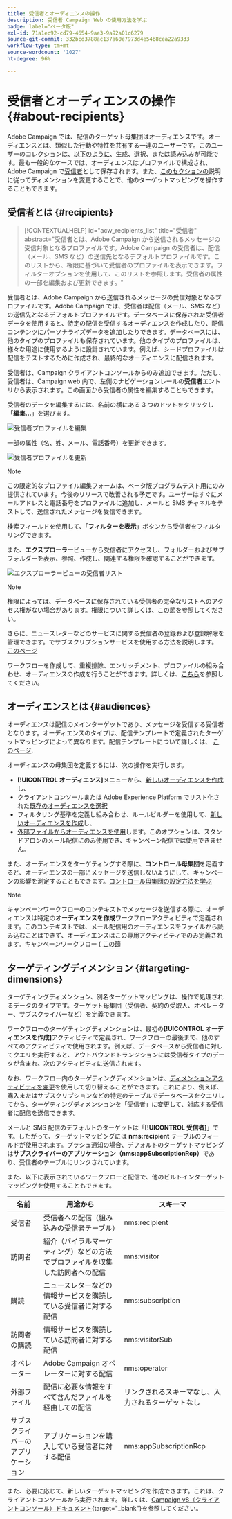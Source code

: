 ```yaml
---
title: 受信者とオーディエンスの操作
description: 受信者 Campaign Web の使用方法を学ぶ
badge: label="ベータ版"
exl-id: 71a1ec92-cd79-4654-9ae3-9a92a01c6279
source-git-commit: 332bcd3788ac137a60e7973d4e54b8cea22a9333
workflow-type: tm+mt
source-wordcount: '1027'
ht-degree: 96%

---
```


# 受信者とオーディエンスの操作 {#about-recipients}

Adobe Campaign では、配信のターゲット母集団はオーディエンスです。オーディエンスとは、類似した行動や特性を共有する一連のユーザーです。このユーザーのコレクションは、[以下のように](#audiences)、生成、選択、または読み込みが可能です。最も一般的なケースでは、オーディエンスはプロファイルで構成され、Adobe Campaign で[受信者](#recipients)として保存されます。また、[このセクションの](#targeting-dimensions)説明に従ってディメンションを変更することで、他のターゲットマッピングを操作することもできます。

## 受信者とは {#recipients}

>[!CONTEXTUALHELP]
>id="acw_recipients_list"
>title="受信者"
>abstract="受信者とは、Adobe Campaign から送信されるメッセージの受信対象となるプロファイルです。Adobe Campaign の受信者は、配信（メール、SMS など）の送信先となるデフォルトプロファイルです。このリストから、権限に基づいて受信者のプロファイルを表示できます。フィルターオプションを使用して、このリストを参照します。受信者の属性の一部を編集および更新できます。"

受信者とは、Adobe Campaign から送信されるメッセージの受信対象となるプロファイルです。Adobe Campaign では、受信者は配信（メール、SMS など）の送信先となるデフォルトプロファイルです。データベースに保存された受信者データを使用すると、特定の配信を受信するオーディエンスを作成したり、配信コンテンツにパーソナライズデータを追加したりできます。データベースには、他のタイプのプロファイルも保存されています。他のタイプのプロファイルは、様々な用途に使用するように設計されています。例えば、シードプロファイルは配信をテストするために作成され、最終的なオーディエンスに配信されます。

受信者は、Campaign クライアントコンソールからのみ追加できます。ただし、受信者は、Campaign web 内で、左側のナビゲーションレールの&#x200B;**受信者**&#x200B;エントリから表示されます。この画面から受信者の属性を編集することもできます。

受信者のデータを編集するには、名前の横にある 3 つのドットをクリックし「**編集…**」を選びます。

![受信者プロファイルを編集](assets/recipient-edit.png)

一部の属性（名、姓、メール、電話番号）を更新できます。

![受信者プロファイルを更新](assets/recipient-update.png)

>[!NOTE]
>
>この限定的なプロファイル編集フォームは、ベータ版プログラムテスト用にのみ提供されています。今後のリリースで改善される予定です。ユーザーはすぐにメールアドレスと電話番号をプロファイルに追加し、メールと SMS チャネルをテストして、送信されたメッセージを受信できます。

検索フィールドを使用して、「**フィルターを表示**」ボタンから受信者をフィルタリングできます。

また、**エクスプローラー**&#x200B;ビューから受信者にアクセスし、フォルダーおよびサブフォルダーを表示、参照、作成し、関連する権限を確認することができます。

![エクスプローラービューの受信者リスト](assets/recipients-from-explorer.png)

>[!NOTE]
>
>権限によっては、データベースに保存されている受信者の完全なリストへのアクセス権がない場合があります。権限について詳しくは、[この節](../get-started/permissions.md)を参照してください。

さらに、ニュースレターなどのサービスに関する受信者の登録および登録解除を管理できます。でサブスクリプションサービスを使用する方法を説明します。 [このページ](manage-services.md)

ワークフローを作成して、重複排除、エンリッチメント、プロファイルの組み合わせ、オーディエンスの作成を行うことができます。詳しくは、[こちら](../workflows/gs-workflows.md)を参照してください。

## オーディエンスとは {#audiences}

オーディエンスは配信のメインターゲットであり、メッセージを受信する受信者となります。オーディエンスのタイプは、配信テンプレートで定義されたターゲットマッピングによって異なります。配信テンプレートについて詳しくは、 [このページ](../msg/delivery-template.md).

オーディエンスの母集団を定義するには、次の操作を実行します。

* **[!UICONTROL オーディエンス]**&#x200B;メニューから、[新しいオーディエンスを作成](create-audience.md)し、
* クライアントコンソールまたは Adobe Experience Platform でリスト化された[既存のオーディエンスを選択](add-audience.md)
* フィルタリング基準を定義し組み合わせ、ルールビルダーを使用して、[新しいオーディエンスを作成](segment-builder.md)し、
* [外部ファイルからオーディエンスを使用](file-audience.md)します。このオプションは、スタンドアロンのメール配信にのみ使用でき、キャンペーン配信では使用できません。

また、オーディエンスをターゲティングする際に、**コントロール母集団**&#x200B;を定義すると、オーディエンスの一部にメッセージを送信しないようにして、キャンペーンの影響を測定することもできます。[コントロール母集団の設定方法を学ぶ](control-group.md)

>[!NOTE]
>
>キャンペーンワークフローのコンテキストでメッセージを送信する際に、オーディエンスは特定の&#x200B;**オーディエンスを作成**&#x200B;ワークフローアクティビティで定義されます。このコンテキストでは、メール配信用のオーディエンスをファイルから読み込むことはできず、オーディエンスはこの専用アクティビティでのみ定義されます。キャンペーンワークフロー ( [この節](../workflows/activities/build-audience.md)

## ターゲティングディメンション {#targeting-dimensions}

ターゲティングディメンション、別名ターゲットマッピングは、操作で処理されるデータのタイプです。ターゲット母集団（受信者、契約の受取人、オペレーター、サブスクライバーなど）を定義できます。

ワークフローのターゲティングディメンションは、最初の&#x200B;**[!UICONTROL オーディエンスを作成]**&#x200B;アクティビティで定義され、ワークフローの最後まで、他のすべてのアクティビティで使用されます。例えば、データベースから受信者に対してクエリを実行すると、アウトバウンドトランジションには受信者タイプのデータが含まれ、次のアクティビティに送信されます。

なお、ワークフロー内のターゲティングディメンションは、[ディメンションアクティビティを変更](../workflows/activities/change-dimension.md)を使用して切り替えることができます。これにより、例えば、購入またはサブスクリプションなどの特定のテーブルでデータベースをクエリしてから、ターゲティングディメンションを「受信者」に変更して、対応する受信者に配信を送信できます。

メールと SMS 配信のデフォルトのターゲットは「**[!UICONTROL 受信者]**」です。したがって、ターゲットマッピングには **nms:recipient** テーブルのフィールドが使用されます。プッシュ通知の場合、デフォルトのターゲットマッピングは&#x200B;**サブスクライバーのアプリケーション（nms:appSubscriptionRcp）**&#x200B;であり、受信者のテーブルにリンクされています。

また、以下に表示されているワークフローと配信で、他のビルトインターゲットマッピングを使用することもできます。

| 名前 | 用途から | スキーマ |
|---|---|---|
| 受信者 | 受信者への配信（組み込みの受信者テーブル） | nms:recipient |
| 訪問者 | 紹介（バイラルマーケティング）などの方法でプロファイルを収集した訪問者への配信 | mns:visitor |
| 購読 | ニュースレターなどの情報サービスを購読している受信者に対する配信 | nms:subscription |
| 訪問者の購読 | 情報サービスを購読している訪問者に対する配信 | nms:visitorSub |
| オペレーター | Adobe Campaign オペレーターに対する配信 | nms:operator |
| 外部ファイル | 配信に必要な情報をすべて含んだファイルを経由しての配信 | リンクされるスキーマなし、入力されるターゲットなし |
| サブスクライバーのアプリケーション | アプリケーションを購入している受信者に対する配信 | nms:appSubscriptionRcp |

また、必要に応じて、新しいターゲットマッピングを作成できます。これは、クライアントコンソールから実行されます。詳しくは、[Campaign v8（クライアントコンソール）ドキュメント](https://experienceleague.adobe.com/docs/campaign/campaign-v8/audience/add-profiles/target-mappings.html?lang=ja#new-mapping){target="_blank"}を参照してください。
